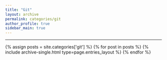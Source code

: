 ```yaml
---
title: "Git"
layout: archive
permalink: categories/git
author_profile: true
sidebar_main: true
---
```


***

{% assign posts = site.categories['git'] %}
{% for post in posts %} {% include archive-single.html type=page.entries_layout %} {% endfor %}
